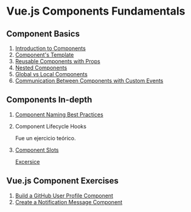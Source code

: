 # Vue.js Components Fundamentals

## Component Basics

1. [Introduction to Components](0101.html)
2. [Component's Template](0102.html)
3. [Reusable Components with Props](0103.html)
4. [Nested Components](0104.html)
5. [Global vs Local Components](0105.html)
6. [Communication Between Components with Custom Events](0106.html)

## Components In-depth

1. [Component Naming Best Practices](0201.html)
2. Component Lifecycle Hooks

    Fue un ejercicio teórico.

3. [Component Slots](0203.html)

    [Excersice](020301.html)

## Vue.js Component Exercises

1. [Build a GitHub User Profile Component](0301.html)
2. [Create a Notification Message Component](index.html)
